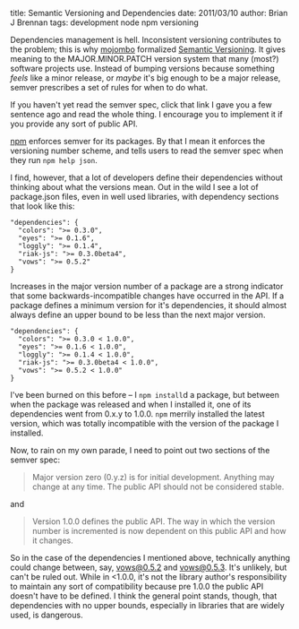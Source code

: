 title: Semantic Versioning and Dependencies
date: 2011/03/10
author: Brian J Brennan
tags: development node npm versioning

Dependencies management is hell. Inconsistent versioning contributes to the problem; this is why [mojombo](https://github.com/mojombo) formalized [Semantic Versioning](http://semver.org/). It gives meaning to the MAJOR.MINOR.PATCH version system that many (most?) software projects use. Instead of bumping versions because something *feels* like a minor release, or *maybe* it's big enough to be a major release, semver prescribes a set of rules for when to do what.

If you haven't yet read the semver spec, click that link I gave you a few sentence ago and read the whole thing. I encourage you to implement it if you provide any sort of public API.

[npm](http://npmjs.org/) enforces semver for its packages. By that I mean it enforces the versioning number scheme, and tells users to read the semver spec when they run `npm help json`.

I find, however, that a lot of developers define their dependencies without thinking about what the versions mean. Out in the wild I see a lot of package.json files, even in well used libraries, with dependency sections that look like this:

    "dependencies": {
      "colors": ">= 0.3.0",
      "eyes": ">= 0.1.6",
      "loggly": ">= 0.1.4",
      "riak-js": ">= 0.3.0beta4",
      "vows": ">= 0.5.2"
    }

Increases in the major version number of a package are a strong indicator that some backwards-incompatible changes have occurred in the API. If a package defines a minimum version for it's dependencies, it should almost always define an upper bound to be less than the next major version.

    "dependencies": {
      "colors": ">= 0.3.0 < 1.0.0",
      "eyes": ">= 0.1.6 < 1.0.0",
      "loggly": ">= 0.1.4 < 1.0.0",
      "riak-js": ">= 0.3.0beta4 < 1.0.0",
      "vows": ">= 0.5.2 < 1.0.0"
    }

I've been burned on this before – I `npm install`d a package, but between when the package was released and when I installed it, one of its dependencies went from 0.x.y to 1.0.0. `npm` merrily installed the latest version, which was totally incompatible with the version of the package I installed.

Now, to rain on my own parade, I need to point out two sections of the semver spec:

> Major version zero (0.y.z) is for initial development. Anything may change at any time. The public API should not be considered stable.

and

> Version 1.0.0 defines the public API. The way in which the version number is incremented is now dependent on this public API and how it changes.

So in the case of the dependencies I mentioned above, technically anything could change between, say, vows@0.5.2 and vows@0.5.3. It's unlikely, but can't be ruled out. While in <1.0.0, it's not the library author's responsibility to maintain any sort of compatibility because pre 1.0.0 the public API doesn't have to be defined. I think the general point stands, though, that dependencies with no upper bounds, especially in libraries that are widely used, is dangerous.

